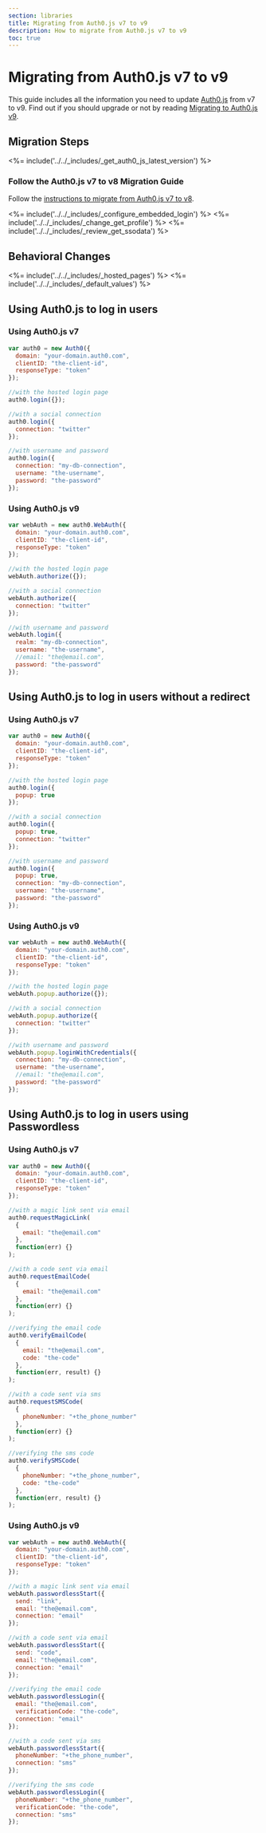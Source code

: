 ```yaml
---
section: libraries
title: Migrating from Auth0.js v7 to v9
description: How to migrate from Auth0.js v7 to v9
toc: true
---
```

# Migrating from Auth0.js v7 to v9

This guide includes all the information you need to update [Auth0.js](/libraries/auth0js) from v7 to v9. Find out if you should upgrade or not by reading [Migrating to Auth0.js v9](/libraries/auth0js/v9/migration-guide).

## Migration Steps

<%= include('../../_includes/_get_auth0_js_latest_version') %>

### Follow the Auth0.js v7 to v8 Migration Guide

Follow the [instructions to migrate from Auth0.js v7 to v8](/libraries/auth0js/v8/migration-guide).

<%= include('../../_includes/_configure_embedded_login') %>
<%= include('../../_includes/_change_get_profile') %>
<%= include('../../_includes/_review_get_ssodata') %>

## Behavioral Changes

<%= include('../../_includes/_hosted_pages') %>
<%= include('../../_includes/_default_values') %>

## Using Auth0.js to log in users

### Using Auth0.js v7

```js
var auth0 = new Auth0({
  domain: "your-domain.auth0.com",
  clientID: "the-client-id",
  responseType: "token"
});

//with the hosted login page
auth0.login({});

//with a social connection
auth0.login({
  connection: "twitter"
});

//with username and password
auth0.login({
  connection: "my-db-connection",
  username: "the-username",
  password: "the-password"
});
```

### Using Auth0.js v9

```js
var webAuth = new auth0.WebAuth({
  domain: "your-domain.auth0.com",
  clientID: "the-client-id",
  responseType: "token"
});

//with the hosted login page
webAuth.authorize({});

//with a social connection
webAuth.authorize({
  connection: "twitter"
});

//with username and password
webAuth.login({
  realm: "my-db-connection",
  username: "the-username",
  //email: "the@email.com",
  password: "the-password"
});
```

## Using Auth0.js to log in users without a redirect

### Using Auth0.js v7

```js
var auth0 = new Auth0({
  domain: "your-domain.auth0.com",
  clientID: "the-client-id",
  responseType: "token"
});

//with the hosted login page
auth0.login({
  popup: true
});

//with a social connection
auth0.login({
  popup: true,
  connection: "twitter"
});

//with username and password
auth0.login({
  popup: true,
  connection: "my-db-connection",
  username: "the-username",
  password: "the-password"
});
```

### Using Auth0.js v9

```js
var webAuth = new auth0.WebAuth({
  domain: "your-domain.auth0.com",
  clientID: "the-client-id",
  responseType: "token"
});

//with the hosted login page
webAuth.popup.authorize({});

//with a social connection
webAuth.popup.authorize({
  connection: "twitter"
});

//with username and password
webAuth.popup.loginWithCredentials({
  connection: "my-db-connection",
  username: "the-username",
  //email: "the@email.com",
  password: "the-password"
});
```

## Using Auth0.js to log in users using Passwordless

### Using Auth0.js v7

```js
var auth0 = new Auth0({
  domain: "your-domain.auth0.com",
  clientID: "the-client-id",
  responseType: "token"
});

//with a magic link sent via email
auth0.requestMagicLink(
  {
    email: "the@email.com"
  },
  function(err) {}
);

//with a code sent via email
auth0.requestEmailCode(
  {
    email: "the@email.com"
  },
  function(err) {}
);

//verifying the email code
auth0.verifyEmailCode(
  {
    email: "the@email.com",
    code: "the-code"
  },
  function(err, result) {}
);

//with a code sent via sms
auth0.requestSMSCode(
  {
    phoneNumber: "+the_phone_number"
  },
  function(err) {}
);

//verifying the sms code
auth0.verifySMSCode(
  {
    phoneNumber: "+the_phone_number",
    code: "the-code"
  },
  function(err, result) {}
);
```

### Using Auth0.js v9

```js
var webAuth = new auth0.WebAuth({
  domain: "your-domain.auth0.com",
  clientID: "the-client-id",
  responseType: "token"
});

//with a magic link sent via email
webAuth.passwordlessStart({
  send: "link",
  email: "the@email.com",
  connection: "email"
});

//with a code sent via email
webAuth.passwordlessStart({
  send: "code",
  email: "the@email.com",
  connection: "email"
});

//verifying the email code
webAuth.passwordlessLogin({
  email: "the@email.com",
  verificationCode: "the-code",
  connection: "email"
});

//with a code sent via sms
webAuth.passwordlessStart({
  phoneNumber: "+the_phone_number",
  connection: "sms"
});

//verifying the sms code
webAuth.passwordlessLogin({
  phoneNumber: "+the_phone_number",
  verificationCode: "the-code",
  connection: "sms"
});
```
